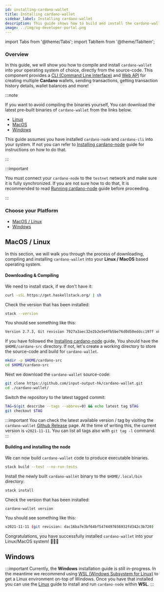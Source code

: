```yaml
---
id: installing-cardano-wallet
title: Installing cardano-wallet
sidebar_label: Installing cardano-wallet
description: This guide shows how to build and install the cardano-wallet from the source-code for all major Operating Systems
image: ../img/og-developer-portal.png
--- 
```

import Tabs from '@theme/Tabs';
import TabItem from '@theme/TabItem';

### Overview 

In this guide, we will show you how to compile and install `cardano-wallet` into your operating system of choice, directly from the source-code. This component provides a [CLI (Command Line Interface)](https://en.wikipedia.org/wiki/Command-line_interface) and [Web API](https://en.wikipedia.org/wiki/Web_API) for creating multiple **Cardano** wallets, sending transactions, getting transaction history details, wallet balances and more!

:::note

If you want to avoid compiling the binaries yourself, You can download the latest pre-built binaries of `cardano-wallet` from the links below. 

- [Linux](https://hydra.iohk.io/job/Cardano/cardano-wallet/cardano-wallet-linux64/latest)
- [MacOS](https://hydra.iohk.io/job/Cardano/cardano-wallet/cardano-wallet-macos64/latest)
- [Windows](https://hydra.iohk.io/job/Cardano/cardano-wallet/cardano-wallet-win64/latest)
  
This guide assumes you have installed `cardano-node` and `cardano-cli` into your system. If not you can refer to [Installing cardano-node](/docs/get-started/installing-cardano-node) guide for instructions on how to do that.

:::

:::important

You must connect your `cardano-node` to the `testnet` network and make sure it is fully synchronized. If you are not sure how to do that, It is recommended to read [Running cardano-node](running-cardano.md) guide before proceeding.

:::

### Choose your Platform

* [MacOS / Linux](#macos--linux)
* [Windows](#windows)

## MacOS / Linux

In this section, we will walk you through the process of downloading, compiling and installing `cardano-wallet` into your **Linux / MacOS** based operating system. 

#### Downloading & Compiling

We need to install stack, if we don't have it: 

```bash
curl -sSL https://get.haskellstack.org/ | sh
```

Check the version that has been installed:
```bash
stack --version
```

You should see something like this: 

```bash
Version 2.7.3, Git revision 7927a3aec32e2b2e5e4fb5be76d0d50eddcc197f x86_64 hpack-0.34.4
```

If you have followed the [Installing cardano-node](/docs/get-started/installing-cardano-node) guide, You should have the `$HOME/cardano-src` directory. If not, let's create a working directory to store the source-code and build for `cardano-wallet`.

```bash
mkdir -p $HOME/cardano-src
cd $HOME/cardano-src
```

Next we download the `cardano-wallet` source-code: 

```bash
git clone https://github.com/input-output-hk/cardano-wallet.git 
cd ./cardano-wallet/ 
```

Switch the repository to the latest tagged commit: 

```bash
TAG=$(git describe --tags --abbrev=0) && echo latest tag $TAG 
git checkout $TAG
```

:::important
You can check the latest available version / tag by visiting the `cardano-wallet` [Github Release](https://github.com/input-output-hk/cardano-wallet/releases) page. At the time of writing this, the current version is `v2021-11-11`. You can list all tags also with `git tag -l` command.
:::

#### Building and installing the node

We can now build `cardano-wallet` code to produce executable binaries.

```bash
stack build --test --no-run-tests
```

Install the newly built `cardano-wallet` binary to the `$HOME/.local/bin` directory:

```bash
stack install
```

Check the version that has been installed:

```bash
cardano-wallet version
```

You should see something like this: 

```bash
v2021-11-11 (git revision: dac16ba7e3bf64bf5474497656932fd342c3b720)
```

Congratulations, you have successfully installed `cardano-wallet` into your Linux/MacOS system! 🎉🎉🎉

## Windows

:::important
Currently, the **Windows** installation guide is still in-progress. In the meantime we recommend using [WSL (Windows Subsystem for Linux)](https://docs.microsoft.com/en-us/windows/wsl/) to get a Linux environment on-top of Windows. Once you have that installed you can use the [Linux](#linux) guide to install and run `cardano-node` within **WSL**.
:::
